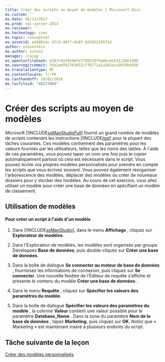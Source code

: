 ```yaml
---
title: Créer des scripts au moyen de modèles | Microsoft Docs
ms.custom: ''
ms.date: 06/13/2017
ms.prod: sql-server-2014
ms.reviewer: ''
ms.technology: ssms
ms.topic: conceptual
ms.assetid: ed48014c-3fc9-48ff-8c0f-8d1822195f14
author: stevestein
ms.author: sstein
manager: craigg
ms.openlocfilehash: 8387cdaf85d6fd7750229fda86c8cb3122b61d90
ms.sourcegitcommit: 3da2edf82763852cff6772a1a282ace3034b4936
ms.translationtype: MT
ms.contentlocale: fr-FR
ms.lasthandoff: 10/02/2018
ms.locfileid: "48227069"
---
```

# <a name="create-scripts-using-templates"></a>Créer des scripts au moyen de modèles
  Microsoft [!INCLUDE[ssManStudioFull](../../includes/ssmanstudiofull-md.md)] fournit un grand nombre de modèles de scripts contenant les instructions [!INCLUDE[tsql](../../includes/tsql-md.md)] pour la plupart des tâches courantes. Ces modèles contiennent des paramètres pour les valeurs fournies par les utilisateurs, telles que les noms des tables. À l'aide de ces paramètres, vous pouvez taper un nom une fois puis le copier automatiquement partout où cela est nécessaire dans le script. Vous pouvez écrire vos propres modèles personnalisés pour prendre en compte les scripts que vous écrivez souvent. Vous pouvez également réorganiser l'arborescence des modèles, déplacer des modèles ou créer de nouveaux dossiers pour y stocker des modèles. Au cours de cet exercice, vous allez utiliser un modèle pour créer une base de données en spécifiant un modèle de classement.  
  
## <a name="using-templates"></a>Utilisation de modèles  
  
#### <a name="to-create-a-script-using-a-template"></a>Pour créer un script à l'aide d'un modèle  
  
1.  Dans [!INCLUDE[ssManStudio](../../includes/ssmanstudio-md.md)], dans le menu **Affichage** , cliquez sur **Explorateur de modèles**.  
  
2.  Dans l'Explorateur de modèles, les modèles sont organisés par groupe. Développez **Base de données**, puis double-cliquez sur **Créer une base de données**.  
  
3.  Dans la boîte de dialogue **Se connecter au moteur de base de données** , fournissez les informations de connexion, puis cliquez sur **Se connecter**. Une nouvelle fenêtre de l’Éditeur de requête s’affiche et présente le contenu du modèle **Créer une base de données** .  
  
4.  Dans le menu **Requête** , cliquez sur **Spécifier les valeurs des paramètres du modèle**.  
  
5.  Dans la boîte de dialogue **Spécifier les valeurs des paramètres du modèle** , la colonne **Valeur** contient une valeur possible pour le paramètre **Database_Name** . Dans la zone du paramètre **Nom de la base de données** , tapez **Marketing**, puis cliquez sur **OK**. Notez que « Marketing » est maintenant inséré à plusieurs endroits du script.  
  
## <a name="next-task-in-lesson"></a>Tâche suivante de la leçon  
 [Créer des modèles personnalisés](lesson-3-2-create-custom-templates.md)  
  
  
